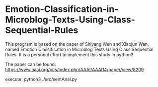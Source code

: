 # Emotion-Classification-in-Microblog-Texts-Using-Class-Sequential-Rules

This program is based on the paper of Shiyang Wen and Xiaojun Wan, named Emotion Classification in Microblog Texts Using Class Sequential Rules. It is a personal effort to implement this study in python3.

The paper can be found:
https://www.aaai.org/ocs/index.php/AAAI/AAAI14/paper/view/8209
 
execute: python3 ./src/sentAnal.py
